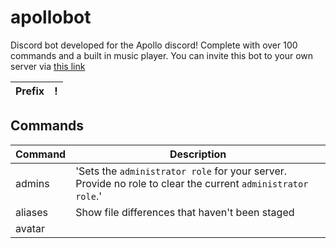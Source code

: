 # apollobot

Discord bot developed for the Apollo discord! Complete with over 100 commands and a built in music player. You can invite this bot to your own server via [this link](https://discord.com/oauth2/authorize?client_id=749270794076422144&permissions=8&scope=bot)

| Prefix | ! |
| --- | --- |

## Commands

| Command | Description |
| --- | --- |
| admins | 'Sets the `administrator role` for your server. Provide no role to clear the current `administrator role`.' |
| aliases | Show file differences that haven't been staged |
| avatar | 
